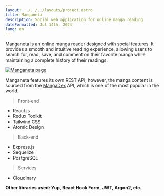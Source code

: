 ```yaml
---
layout: ../../../layouts/project.astro
title: Manganeta
description: Social web application for online manga reading
dateFormatted: Jul 14th, 2024
lang: en
---
```


Manganeta is an online manga reader designed with social features. It provides a smooth and intuitive reading experience, allowing users to search for, read, save, and comment on their favorite manga while maintaining a complete history of their readings.

<a href="https://manganeta.onrender.com/" target="_blank" rel="noopener noreferrer">
  <img src="/assets/images/projects/manganeta.png" alt="Manganeta page" class="rounded-lg" />
</a>

Manganeta features its own REST API; however, the manga content is sourced from the <a href="https://mangadex.org" target="_blank" rel="noopener noreferrer">MangaDex</a> API, which is one of the most popular in the world.

> Front-end

- React.js
- Redux Toolkit
- Tailwind CSS
- Atomic Design

> Back-end

- Express.js
- Sequelize
- PostgreSQL
 
> Services
- Cloudinary

**Other libraries used: Yup, React Hook Form, JWT, Argon2, etc.**
